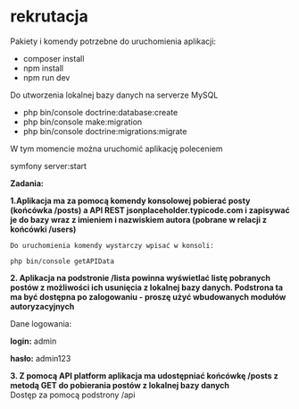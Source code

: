 # rekrutacja
Pakiety i komendy potrzebne do uruchomienia aplikacji:
  - composer install
  - npm install
  - npm run dev
  
   Do utworzenia lokalnej bazy danych na serverze MySQL
  - php bin/console doctrine:database:create
  - php bin/console make:migration
  - php bin/console doctrine:migrations:migrate

W tym momencie można uruchomić aplikację poleceniem

symfony server:start

**Zadania:**


  **1.Aplikacja ma za pomocą komendy konsolowej pobierać posty (końcówka /posts) a API REST jsonplaceholder.typicode.com i zapisywać je do bazy wraz z imieniem i       nazwiskiem autora (pobrane w relacji z końcówki /users)**
    
    
    Do uruchomienia komendy wystarczy wpisać w konsoli:
    
    php bin/console getAPIData
    
  **2. Aplikacja na podstronie /lista powinna wyświetlać listę pobranych postów z możliwości ich usunięcia z lokalnej bazy danych. Podstrona ta ma być dostępna po          zalogowaniu - proszę użyć wbudowanych modułów autoryzacyjnych**
  
  
  Dane logowania:
  
  
  **login:** admin 

  **hasło:** admin123

     
       
 **3. Z pomocą API platform aplikacja ma udostępniać końcówkę /posts z metodą GET do pobierania postów z lokalnej bazy danych**  
      Dostęp za pomocą podstrony /api
 

